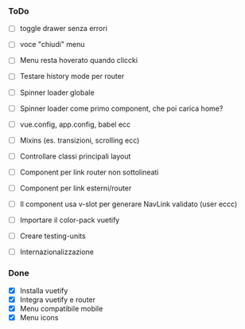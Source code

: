 ### ToDo

- [ ] toggle drawer senza errori
- [ ] voce "chiudi" menu

- [ ] Menu resta hoverato quando cliccki
- [ ] Testare history mode per router
- [ ] Spinner loader globale
- [ ] Spinner loader come primo component, che poi carica home?
- [ ] vue.config, app.config, babel ecc
- [ ] Mixins (es. transizioni, scrolling ecc)
- [ ] Controllare classi principali layout
- [ ] Component per link router non sottolineati
- [ ] Component per link esterni/router
- [ ] Il component usa v-slot per generare NavLink validato (user eccc)
- [ ] Importare il color-pack vuetify
- [ ] Creare testing-units
- [ ] Internazionalizzazione

### Done

- [x] Installa vuetify
- [x] Integra vuetify e router
- [x] Menu compatibile mobile
- [x] Menu icons
